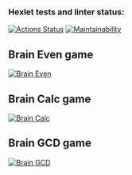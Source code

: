 ### Hexlet tests and linter status:
[![Actions Status](https://github.com/TishinIlia/frontend-project-lvl1/workflows/hexlet-check/badge.svg)](https://github.com/TishinIlia/frontend-project-lvl1/actions)
[![Maintainability](https://api.codeclimate.com/v1/badges/a99a88d28ad37a79dbf6/maintainability)](https://codeclimate.com/github/TishinIlia/frontend-project-lvl1/maintainability)

## Brain Even game
[![Brain Even]()](https://asciinema.org/a/sj8HpFLkTKoxKyotVvoIZ21hk)

## Brain Calc game
[![Brain Calc]()](https://asciinema.org/a/F4A0YLJRGK4KcqHa5vGlpvmPo)

## Brain GCD game
[![Brain GCD]()](  https://asciinema.org/a/X6yQFXQhD8VkLGFzl1hPYX9Fu)
